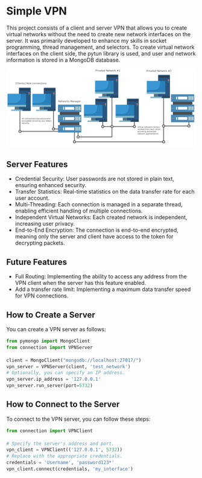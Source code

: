 # Simple VPN

This project consists of a client and server VPN that allows you to create virtual networks without the need to create new network interfaces on the server. It was primarily developed to enhance my skills in socket programming, thread management, and selectors. To create virtual network interfaces on the client side, the pytun library is used, and user and network information is stored in a MongoDB database.

<p style="text-align: center">
<img src="./network_picture.png" alt="network-picture">
</p>

## Server Features
- Credential Security: User passwords are not stored in plain text, ensuring enhanced security.
- Transfer Statistics: Real-time statistics on the data transfer rate for each user account.
- Multi-Threading: Each connection is managed in a separate thread, enabling efficient handling of multiple connections.
- Independent Virtual Networks: Each created network is independent, increasing user privacy.
- End-to-End Encryption: The connection is end-to-end encrypted, meaning only the server and client have access to the token for decrypting packets.

## Future Features
- Full Routing: Implementing the ability to access any address from the VPN client when the server has this feature enabled.
- Add a transfer rate limit: Implementing a maximum data transfer speed for VPN connections.

## How to Create a Server
You can create a VPN server as follows:

```python
from pymongo import MongoClient
from connection import VPNServer

client = MongoClient("mongodb://localhost:27017/")
vpn_server = VPNServer(client, 'test_network')
# Optionally, you can specify an IP address.
vpn_server.ip_address = '127.0.0.1'
vpn_server.run_server(port=5732)
```

## How to Connect to the Server
To connect to the VPN server, you can follow these steps:

```python
from connection import VPNClient

# Specify the server's address and port.
vpn_client = VPNClient(('127.0.0.1', 5732))
# Replace with the appropriate credentials.
credentials = 'Username', 'password123*'
vpn_client.connect(credentials, 'my_interface')
```